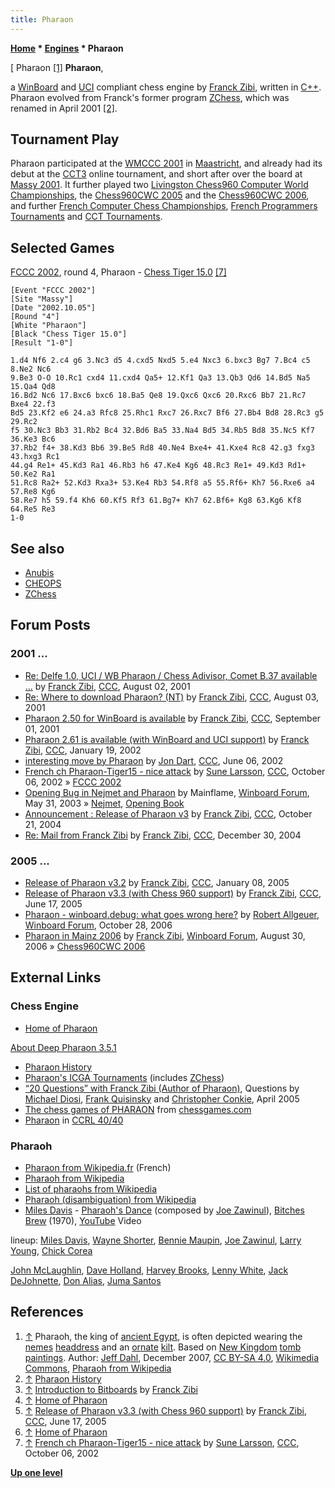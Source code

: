 ```yaml
---
title: Pharaon
---
```

**[Home](Home "Home") \* [Engines](Engines "Engines") \* Pharaon**



[ Pharaon <a id="cite-note-1" href="#cite-ref-1">[1]</a>
**Pharaon**,  

a [WinBoard](WinBoard "WinBoard") and [UCI](UCI "UCI") compliant chess engine by [Franck Zibi](Franck_Zibi "Franck Zibi"), written in [C++](Cpp "Cpp"). Pharaon evolved from Franck's former program [ZChess](ZChess "ZChess"), which was renamed in April 2001 <a id="cite-note-2" href="#cite-ref-2">[2]</a>. 



## Tournament Play


Pharaon participated at the [WMCCC 2001](WMCCC_2001 "WMCCC 2001") in [Maastricht](https://en.wikipedia.org/wiki/Maastricht), and already had its debut at the [CCT3](CCT3 "CCT3") online tournament, and short after over the board at [Massy 2001](Massy_2001 "Massy 2001"). It further played two [Livingston Chess960 Computer World Championships](Livingston_Chess960_Computer_World_Championship "Livingston Chess960 Computer World Championship"), the [Chess960CWC 2005](Chess960CWC_2005 "Chess960CWC 2005") and the [Chess960CWC 2006](Chess960CWC_2006 "Chess960CWC 2006"), and further [French Computer Chess Championships](French_Computer_Chess_Championship "French Computer Chess Championship"), [French Programmers Tournaments](French_Programmers_Tournament "French Programmers Tournament") and [CCT Tournaments](CCT_Tournaments "CCT Tournaments").



## Selected Games


[FCCC 2002](FCCC_2002 "FCCC 2002"), round 4, Pharaon - [Chess Tiger 15.0](Chess_Tiger "Chess Tiger") <a id="cite-note-7" href="#cite-ref-7">[7]</a>




```
[Event "FCCC 2002"]
[Site "Massy"]
[Date "2002.10.05"]
[Round "4"]
[White "Pharaon"]
[Black "Chess Tiger 15.0"]
[Result "1-0"]

1.d4 Nf6 2.c4 g6 3.Nc3 d5 4.cxd5 Nxd5 5.e4 Nxc3 6.bxc3 Bg7 7.Bc4 c5 8.Ne2 Nc6 
9.Be3 O-O 10.Rc1 cxd4 11.cxd4 Qa5+ 12.Kf1 Qa3 13.Qb3 Qd6 14.Bd5 Na5 15.Qa4 Qd8 
16.Bd2 Nc6 17.Bxc6 bxc6 18.Ba5 Qe8 19.Qxc6 Qxc6 20.Rxc6 Bb7 21.Rc7 Bxe4 22.f3 
Bd5 23.Kf2 e6 24.a3 Rfc8 25.Rhc1 Rxc7 26.Rxc7 Bf6 27.Bb4 Bd8 28.Rc3 g5 29.Rc2 
f5 30.Nc3 Bb3 31.Rb2 Bc4 32.Bd6 Ba5 33.Na4 Bd5 34.Rb5 Bd8 35.Nc5 Kf7 36.Ke3 Bc6 
37.Rb2 f4+ 38.Kd3 Bb6 39.Be5 Rd8 40.Ne4 Bxe4+ 41.Kxe4 Rc8 42.g3 fxg3 43.hxg3 Rc1
44.g4 Re1+ 45.Kd3 Ra1 46.Rb3 h6 47.Ke4 Kg6 48.Rc3 Re1+ 49.Kd3 Rd1+ 50.Ke2 Ra1 
51.Rc8 Ra2+ 52.Kd3 Rxa3+ 53.Ke4 Rb3 54.Rf8 a5 55.Rf6+ Kh7 56.Rxe6 a4 57.Re8 Kg6 
58.Re7 h5 59.f4 Kh6 60.Kf5 Rf3 61.Bg7+ Kh7 62.Bf6+ Kg8 63.Kg6 Kf8 64.Re5 Re3 
1-0

```

## See also


* [Anubis](Anubis "Anubis")
* [CHEOPS](CHEOPS "CHEOPS")
* [ZChess](ZChess "ZChess")


## Forum Posts


### 2001 ...


* [Re: Delfe 1.0, UCI / WB Pharaon / Chess Adivisor, Comet B.37 available ...](https://www.stmintz.com/ccc/index.php?id=182249) by [Franck Zibi](Franck_Zibi "Franck Zibi"), [CCC](CCC "CCC"), August 02, 2001
* [Re: Where to download Pharaon? (NT)](https://www.stmintz.com/ccc/index.php?id=182342) by [Franck Zibi](Franck_Zibi "Franck Zibi"), [CCC](CCC "CCC"), August 03, 2001
* [Pharaon 2.50 for WinBoard is available](https://www.stmintz.com/ccc/index.php?id=186734) by [Franck Zibi](Franck_Zibi "Franck Zibi"), [CCC](CCC "CCC"), September 01, 2001
* [Pharaon 2.61 is available (with WinBoard and UCI support)](https://www.stmintz.com/ccc/index.php?id=208406) by [Franck Zibi](Franck_Zibi "Franck Zibi"), [CCC](CCC "CCC"), January 19, 2002
* [interesting move by Pharaon](https://www.stmintz.com/ccc/index.php?id=234374) by [Jon Dart](Jon_Dart "Jon Dart"), [CCC](CCC "CCC"), June 06, 2002
* [French ch Pharaon-Tiger15 - nice attack](https://www.stmintz.com/ccc/index.php?id=256580) by [Sune Larsson](index.php?title=Sune_Larsson&action=edit&redlink=1 "Sune Larsson (page does not exist)"), [CCC](CCC "CCC"), October 06, 2002 » [FCCC 2002](FCCC_2002 "FCCC 2002")
* [Opening Bug in Nejmet and Pharaon](http://www.open-aurec.com/wbforum/viewtopic.php?f=18&t=42820) by Mainflame, [Winboard Forum](Computer_Chess_Forums "Computer Chess Forums"), May 31, 2003 » [Nejmet](Nejmet "Nejmet"), [Opening Book](Opening_Book "Opening Book")
* [Announcement : Release of Pharaon v3](https://www.stmintz.com/ccc/index.php?id=392705) by [Franck Zibi](Franck_Zibi "Franck Zibi"), [CCC](CCC "CCC"), October 21, 2004
* [Re: Mail from Franck Zibi](https://www.stmintz.com/ccc/index.php?id=403314) by [Franck Zibi](Franck_Zibi "Franck Zibi"), [CCC](CCC "CCC"), December 30, 2004


### 2005 ...


* [Release of Pharaon v3.2](https://www.stmintz.com/ccc/index.php?id=404644) by [Franck Zibi](Franck_Zibi "Franck Zibi"), [CCC](CCC "CCC"), January 08, 2005
* [Release of Pharaon v3.3 (with Chess 960 support)](https://www.stmintz.com/ccc/index.php?id=431772) by [Franck Zibi](Franck_Zibi "Franck Zibi"), [CCC](CCC "CCC"), June 17, 2005
* [Pharaon - winboard.debug: what goes wrong here?](http://www.open-aurec.com/wbforum/viewtopic.php?f=2&t=5802) by [Robert Allgeuer](index.php?title=Robert_Allgeuer&action=edit&redlink=1 "Robert Allgeuer (page does not exist)"), [Winboard Forum](Computer_Chess_Forums "Computer Chess Forums"), October 28, 2006
* [Pharaon in Mainz 2006](http://www.open-aurec.com/wbforum/viewtopic.php?f=2&t=5501) by [Franck Zibi](Franck_Zibi "Franck Zibi"), [Winboard Forum](Computer_Chess_Forums "Computer Chess Forums"), August 30, 2006 » [Chess960CWC 2006](Chess960CWC_2006 "Chess960CWC 2006")


## External Links


### Chess Engine


* [Home of Pharaon](http://www.fzibi.com/pharaon.htm)


 [About Deep Pharaon 3.5.1](http://www.fzibi.com/pharaon/about.htm)
* [Pharaon History](http://www.fzibi.com/pharaon/history.htm)
* [Pharaon's ICGA Tournaments](https://www.game-ai-forum.org/icga-tournaments/program.php?id=124) (includes [ZChess](ZChess "ZChess"))
* [“20 Questions” with Franck Zibi (Author of Pharaon)](http://www.fzibi.com/pharaon/exactachess.htm), Questions by [Michael Diosi](index.php?title=Michael_Diosi&action=edit&redlink=1 "Michael Diosi (page does not exist)"), [Frank Quisinsky](Frank_Quisinsky "Frank Quisinsky") and [Christopher Conkie](index.php?title=Christopher_Conkie&action=edit&redlink=1 "Christopher Conkie (page does not exist)"), April 2005
* [The chess games of PHARAON](http://www.chessgames.com/perl/chessplayer?pid=54049) from [chessgames.com](http://www.chessgames.com/index.html)
* [Pharaon](http://www.computerchess.org.uk/ccrl/4040/cgi/compare_engines.cgi?family=Pharaon&print=Rating+list&print=Results+table&print=LOS+table&print=Ponder+hit+table&print=Eval+difference+table&print=Comopp+gamenum+table&print=Overlap+table&print=Score+with+common+opponents) in [CCRL 40/40](CCRL "CCRL")


### Pharaoh


* [Pharaon from Wikipedia.fr](http://fr.wikipedia.org/wiki/Pharaon) (French)
* [Pharaoh from Wikipedia](https://en.wikipedia.org/wiki/Pharaoh)
* [List of pharaohs from Wikipedia](https://en.wikipedia.org/wiki/List_of_pharaohs)
* [Pharaoh (disambiguation) from Wikipedia](https://en.wikipedia.org/wiki/Pharaoh_%28disambiguation%29)
* [Miles Davis](Category:Miles_Davis "Category:Miles Davis") - [Pharaoh's Dance](https://en.wikipedia.org/wiki/Bitches_Brew#Track_listing) (composed by [Joe Zawinul](Category:Joe_Zawinul "Category:Joe Zawinul")), [Bitches Brew](https://en.wikipedia.org/wiki/Bitches_Brew) (1970), [YouTube](https://en.wikipedia.org/wiki/YouTube) Video


 lineup: [Miles Davis](Category:Miles_Davis "Category:Miles Davis"), [Wayne Shorter](Category:Wayne_Shorter "Category:Wayne Shorter"), [Bennie Maupin](Category:Bennie_Maupin "Category:Bennie Maupin"), [Joe Zawinul](Category:Joe_Zawinul "Category:Joe Zawinul"), [Larry Young](https://en.wikipedia.org/wiki/Larry_Young_(musician)), [Chick Corea](Category:Chick_Corea "Category:Chick Corea")  

 [John McLaughlin](Category:John_McLaughlin "Category:John McLaughlin"), [Dave Holland](Category:Dave_Holland "Category:Dave Holland"), [Harvey Brooks](https://en.wikipedia.org/wiki/Harvey_Brooks_(bassist)), [Lenny White](Category:Lenny_White "Category:Lenny White"), [Jack DeJohnette](Category:Jack_DeJohnette "Category:Jack DeJohnette"), [Don Alias](https://en.wikipedia.org/wiki/Don_Alias), [Juma Santos](https://en.wikipedia.org/wiki/Juma_Santos)
 
## References


1. <a id="cite-ref-1" href="#cite-note-1">↑</a> Pharaoh, the king of [ancient Egypt](https://en.wikipedia.org/wiki/Ancient_Egypt), is often depicted wearing the [nemes](https://en.wikipedia.org/wiki/Nemes) [headdress](http://en.wiktionary.org/wiki/headdress) and an [ornate](http://en.wiktionary.org/wiki/ornate) [kilt](https://en.wikipedia.org/wiki/Kilt). Based on [New Kingdom](https://en.wikipedia.org/wiki/New_Kingdom_of_Egypt) [tomb paintings](https://en.wikipedia.org/wiki/Art_of_ancient_Egypt#Painting). Author: [Jeff Dahl](https://en.wikipedia.org/wiki/User:Jeff_Dahl?rdfrom=commons:User:Jeff_Dahl), December 2007, [CC BY-SA 4.0](https://creativecommons.org/licenses/by-sa/4.0/), [Wikimedia Commons](https://en.wikipedia.org/wiki/Wikimedia_Commons), [Pharaoh from Wikipedia](https://en.wikipedia.org/wiki/Pharaoh)
2. <a id="cite-ref-2" href="#cite-note-2">↑</a> [Pharaon History](http://www.fzibi.com/pharaon/history.htm)
3. <a id="cite-ref-3" href="#cite-note-3">↑</a> [Introduction to Bitboards](http://www.fzibi.com/cchess/bitboards.htm) by [Franck Zibi](Franck_Zibi "Franck Zibi")
4. <a id="cite-ref-4" href="#cite-note-4">↑</a> [Home of Pharaon](http://www.fzibi.com/pharaon.htm)
5. <a id="cite-ref-5" href="#cite-note-5">↑</a> [Release of Pharaon v3.3 (with Chess 960 support)](https://www.stmintz.com/ccc/index.php?id=431772) by [Franck Zibi](Franck_Zibi "Franck Zibi"), [CCC](CCC "CCC"), June 17, 2005
6. <a id="cite-ref-6" href="#cite-note-6">↑</a> [Home of Pharaon](http://www.fzibi.com/pharaon.htm)
7. <a id="cite-ref-7" href="#cite-note-7">↑</a> [French ch Pharaon-Tiger15 - nice attack](https://www.stmintz.com/ccc/index.php?id=256580) by [Sune Larsson](index.php?title=Sune_Larsson&action=edit&redlink=1 "Sune Larsson (page does not exist)"), [CCC](CCC "CCC"), October 06, 2002

**[Up one level](Engines "Engines")**







 
